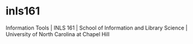 # inls161
Information Tools | INLS 161 | School of Information and Library Science | University of North Carolina at Chapel Hill
